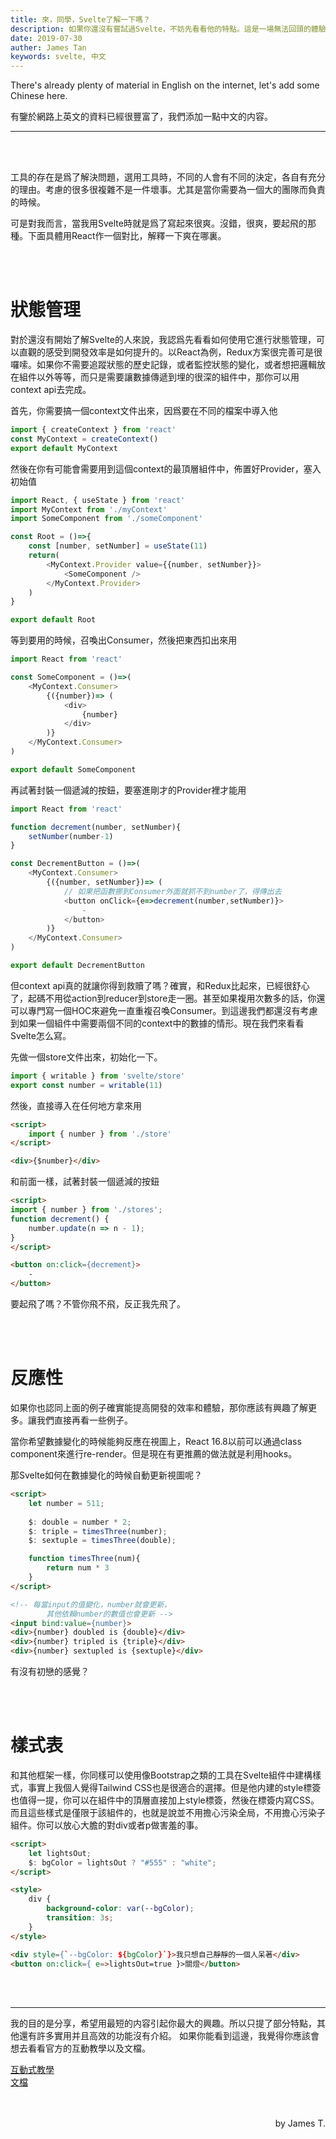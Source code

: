 ```yaml
---
title: 來，同學，Svelte了解一下嗎？
description: 如果你還沒有嘗試過Svelte，不妨先看看他的特點。這是一場無法回頭的體驗。
date: 2019-07-30
auther: James Tan
keywords: svelte, 中文
---
```


There's already plenty of material in English on the internet, let's add some Chinese here.

有鑒於網路上英文的資料已經很豐富了，我們添加一點中文的内容。

---

<br>
<br>

工具的存在是爲了解決問題，選用工具時，不同的人會有不同的決定，各自有充分的理由。考慮的很多很複雜不是一件壞事。尤其是當你需要為一個大的團隊而負責的時候。

可是對我而言，當我用Svelte時就是爲了寫起來很爽。沒錯，很爽，要起飛的那種。下面具體用React作一個對比，解釋一下爽在哪裏。

<br>
<br>

# 狀態管理

對於還沒有開始了解Svelte的人來說，我認爲先看看如何使用它進行狀態管理，可以直觀的感受到開發效率是如何提升的。以React為例，Redux方案很完善可是很囉嗦。如果你不需要追蹤狀態的歷史記錄，或者監控狀態的變化，或者想把邏輯放在組件以外等等，而只是需要讓數據傳遞到埋的很深的組件中，那你可以用context api去完成。

首先，你需要搞一個context文件出來，因爲要在不同的檔案中導入他
```javascript
import { createContext } from 'react'
const MyContext = createContext()
export default MyContext
```

然後在你有可能會需要用到這個context的最頂層組件中，佈置好Provider，塞入初始值
```javascript
import React, { useState } from 'react'
import MyContext from './myContext'
import SomeComponent from './someComponent'

const Root = ()=>{
    const [number, setNumber] = useState(11)
    return(
        <MyContext.Provider value={{number, setNumber}}>
            <SomeComponent />
        </MyContext.Provider>
    )
}

export default Root
```

等到要用的時候，召喚出Consumer，然後把東西扣出來用
```javascript
import React from 'react'

const SomeComponent = ()=>(
    <MyContext.Consumer>
        {({number})=> (
            <div>
                {number}
            </div>
        )}
    </MyContext.Consumer>
)

export default SomeComponent
```

再試著封裝一個遞減的按鈕，要塞進剛才的Provider裡才能用
```javascript
import React from 'react'

function decrement(number, setNumber){
    setNumber(number-1)
}

const DecrementButton = ()=>(
    <MyContext.Consumer>
        {({number, setNumber})=> (
            // 如果把函數挪到Consumer外面就抓不到number了，得傳出去
            <button onClick={e=>decrement(number,setNumber)}>
                -
            </button>
        )}
    </MyContext.Consumer>
)

export default DecrementButton
```

但context api真的就讓你得到救贖了嗎？確實，和Redux比起來，已經很舒心了，起碼不用從action到reducer到store走一圈。甚至如果複用次數多的話，你還可以專門寫一個HOC來避免一直重複召喚Consumer。到這邊我們都還沒有考慮到如果一個組件中需要兩個不同的context中的數據的情形。現在我們來看看Svelte怎么寫。

先做一個store文件出來，初始化一下。
```javascript
import { writable } from 'svelte/store'
export const number = writable(11)
```

然後，直接導入在任何地方拿來用
```html
<script>
    import { number } from './store'
</script>

<div>{$number}</div>
```

和前面一樣，試著封裝一個遞減的按鈕
```html
<script>
import { number } from './stores';
function decrement() {
    number.update(n => n - 1);
}
</script>

<button on:click={decrement}>
    -
</button>
```

要起飛了嗎？不管你飛不飛，反正我先飛了。

<br>
<br>

# 反應性

如果你也認同上面的例子確實能提高開發的效率和體驗，那你應該有興趣了解更多。讓我們直接再看一些例子。

當你希望數據變化的時候能夠反應在視圖上，React 16.8以前可以通過class component來進行re-render。但是現在有更推薦的做法就是利用hooks。

那Svelte如何在數據變化的時候自動更新視圖呢？
```html
<script>
    let number = 511;
    
    $: double = number * 2;
    $: triple = timesThree(number);
    $: sextuple = timesThree(double); 

    function timesThree(num){
        return num * 3
    }
</script>

<!-- 每當input的值變化，number就會更新，
        其他依賴number的數值也會更新 -->
<input bind:value={number}>
<div>{number} doubled is {double}</div>
<div>{number} tripled is {triple}</div>
<div>{number} sextupled is {sextuple}</div>
```

有沒有初戀的感覺？

<br>
<br>


# 樣式表

和其他框架一樣，你同樣可以使用像Bootstrap之類的工具在Svelte組件中建構樣式，事實上我個人覺得Tailwind CSS也是很適合的選擇。但是他内建的style標簽也值得一提，你可以在組件中的頂層直接加上style標簽，然後在標簽内寫CSS。而且這些樣式是僅限于該組件的，也就是說並不用擔心污染全局，不用擔心污染子組件。你可以放心大膽的對div或者p做害羞的事。

```html
<script>
    let lightsOut;
    $: bgColor = lightsOut ? "#555" : "white";
</script>

<style>
    div {
        background-color: var(--bgColor);
        transition: 3s;
    }
</style>

<div style={`--bgColor: ${bgColor}`}>我只想自己靜靜的一個人呆著</div>
<button on:click={ e=>lightsOut=true }>關燈</button>
```

<br>
<br>

---

我的目的是分享，希望用最短的内容引起你最大的興趣。所以只提了部分特點，其他還有許多實用并且高效的功能沒有介紹。
如果你能看到這邊，我覺得你應該會想去看看官方的互動教學以及文檔。

<div>
    <a href="https://svelte.dev/tutorial/basics" target="_blank">
        互動式教學
    </a>
</div>

<div>
    <a href="https://svelte.dev/docs" target="_blank">
        文檔
    </a>
</div>


<br>
<br>

<p align="right">
    by James T.
</p>